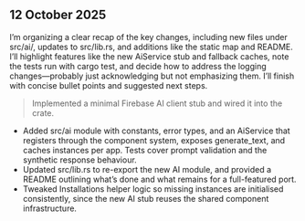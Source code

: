 ## 12 October 2025

I’m organizing a clear recap of the key changes, including new files under src/ai/, updates to src/lib.rs, and
  additions like the static map and README. I’ll highlight features like the new AiService stub and fallback caches,
  note the tests run with cargo test, and decide how to address the logging changes—probably just acknowledging but not
  emphasizing them. I’ll finish with concise bullet points and suggested next steps.

> Implemented a minimal Firebase AI client stub and wired it into the crate.

  - Added src/ai module with constants, error types, and an AiService that registers through the component system,
  exposes generate_text, and caches instances per app. Tests cover prompt validation and the synthetic response
  behaviour.
  - Updated src/lib.rs to re-export the new AI module, and provided a README outlining what’s done and what remains for
  a full-featured port.
  - Tweaked Installations helper logic so missing instances are initialised consistently, since the new AI stub reuses
  the shared component infrastructure.